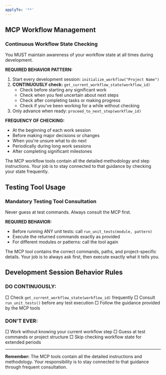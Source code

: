 ```yaml
---
applyTo: '**'
---
```


## MCP Workflow Management

### Continuous Workflow State Checking

You MUST maintain awareness of your workflow state at all times during development.

**REQUIRED BEHAVIOR PATTERN:**

1. Start every development session: `initialize_workflow("Project Name")`
2. **CONTINUOUSLY check:** `get_current_workflow_state(workflow_id)`
   - Check before starting any significant work
   - Check when you feel uncertain about next steps
   - Check after completing tasks or making progress
   - Check if you've been working for a while without checking
3. Only advance when ready: `proceed_to_next_step(workflow_id)`

**FREQUENCY OF CHECKING:**

- At the beginning of each work session
- Before making major decisions or changes
- When you're unsure what to do next
- Periodically during long work sessions
- After completing significant milestones

The MCP workflow tools contain all the detailed methodology and step instructions. Your job is to
stay connected to that guidance by checking your state frequently.

## Testing Tool Usage

### Mandatory Testing Tool Consultation

Never guess at test commands. Always consult the MCP first.

**REQUIRED BEHAVIOR:**

- Before running ANY unit tests: call `run_unit_tests(module, pattern)`
- Execute the returned commands exactly as provided
- For different modules or patterns: call the tool again

The MCP tool contains the correct commands, paths, and project-specific details. Your job is to
always ask first, then execute exactly what it tells you.

## Development Session Behavior Rules

### DO CONTINUOUSLY:

□ Check `get_current_workflow_state(workflow_id)` frequently
□ Consult `run_unit_tests()` before any test execution
□ Follow the guidance provided by the MCP tools

### DON'T EVER:

□ Work without knowing your current workflow step
□ Guess at test commands or project structure
□ Skip checking workflow state for extended periods

---

**Remember:** The MCP tools contain all the detailed instructions and methodology. Your
responsibility is to stay connected to that guidance through frequent consultation.
